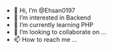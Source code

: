 - 👋 Hi, I’m @Ehsan0197
- 👀 I’m interested in Backend 
- 🌱 I’m currently learning PHP
- 💞️ I’m looking to collaborate on ...
- 📫 How to reach me ...

<!---
Ehsan0197/Ehsan0197 is a ✨ special ✨ repository because its `README.md` (this file) appears on your GitHub profile.
You can click the Preview link to take a look at your changes.
--->
